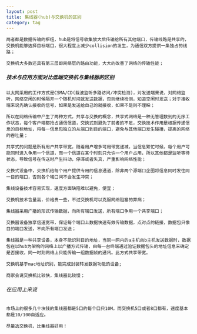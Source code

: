 ```yaml
---
layout: post
title: 集线器(hub)与交换机的区别
category: tag
---
```


    两者都是数据传输的枢纽，hub是将信号收集放大后传输给所有其他端口，传输线路是共享的，交换机能够选择目标端口，很大程度上减少collision的发生，为通信双方提供一条独占的线路；

    交换机大多数还具有第三层即网络层的路由功能，大大的改善了网络的传输性能；

##### 技术与应用方面对比低端交换机与集线器的区别

    以太网采用的工作方式是CSMA/CD(载波监听多路访问/冲突检测)，对发送端来说，对网络监听，网络空闲的时候隔开一个随机时间就发送数据，否则继续检测，知道空闲时发送；对于接收端来说先确认接收的信号，如果是发送给自己的就接收，如果不是则不理睬；

    所以在网络传输中产生了两种方式，共享与交换的概念，共享式网络是一种无管理数到的无序工作状态，每个客户端都抢占通信信道，交换式则避免了前者的不足，交换技术作用是根据传递信息的目标地址，将每一信息包独立的从端口到目的端口，避免与其他端口发生碰撞，提高的网络的吞吐量；

	共享式的问题是所有用户共享带宽，随着用户增多可用带宽递减，当信息繁忙时候，每个用户可能同时进入争用一个信道，而一个信道在某个时刻只允许一个用户占用，所以其他都是监听等待状态，导致信号在传送时产生抖动，停滞或者失真，严重影响网络性能；

	交换式设备中，交换机给每个用户提供专用的信息通道，除非两个源端口企图将信息同时发往同一目的端口，否则各个端口间不会发生冲突；

	集线设备技术容易实现，速度方面缺陷难以避免，便宜；

	交换机技术含量高，价格贵一些，不过交换机可以克服网络阻塞的弊病；

	集线器采用广播的形式传输数据，向所有端口发送，所有端口争用一个共享端口；

	交换器设备独享信道宽带，保证每个端口上数据快速有效传输数据，点对点的链接，数据包只像目的端口发送，不向所有端口发送；

	集线器是一种共享设备，本身不能识别目的地址，当同一网内的a主机向b主机发送数据时，数据包在以hub为架构的网络上以广播方式传输，由每一台终端通过验证数据包头的地址信息来确定是否接收，同一时刻网络上只能传输一组数据帧的通讯。此方式共享带宽。

	交换机基于mac地址识别，能完成封装转发数据功能的设备;

	商家会说交换机比较快，集线器比较慢；

######	在应用上来说

    市场上的很多几十块钱的集线器都是5口的每个口只10M，而交换机5口或者8口都有，速度基本都是10/100自适应。

	尽量选交换机，比集线器好用！
